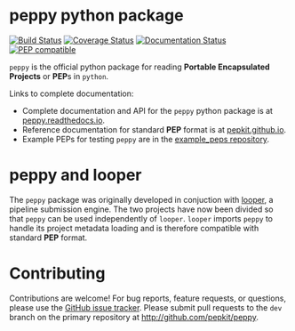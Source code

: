 # peppy python package

[![Build Status](https://travis-ci.org/pepkit/peppy.svg?branch=master)](https://travis-ci.org/pepkit/peppy)
[![Coverage Status](https://coveralls.io/repos/github/vreuter/peppy/badge.svg?branch=master)](https://coveralls.io/github/vreuter/peppy?branch=master)
[![Documentation Status](http://readthedocs.org/projects/pep/badge/?version=latest)](http://peppy.readthedocs.io/en/latest/?badge=latest)
[![PEP compatible](http://pepkit.github.io/img/PEP-compatible-green.svg)](http://pepkit.github.io)

`peppy` is the official python package for reading **Portable Encapsulated Projects** or **PEP**s in `python`. 

Links to complete documentation:

* Complete documentation and API for the `peppy` python package is at [peppy.readthedocs.io](http://peppy.readthedocs.io/).
* Reference documentation for standard **PEP** format is at [pepkit.github.io](https://pepkit.github.io/).
* Example PEPs for testing `peppy` are in the [example_peps repository](https://github.com/pepkit/example_peps).

# peppy and looper

The `peppy` package was originally developed in conjuction with [looper](http://github.com/pepkit/looper), a pipeline submission engine. The two projects have now been divided so that `peppy` can be used independently of `looper`. `looper` imports `peppy` to handle its project metadata loading and is therefore compatible with standard **PEP** format.

# Contributing

Contributions are welcome! For bug reports, feature requests, or questions, please use the [GitHub issue tracker](https://github.com/pepkit/peppy/issues). Please submit pull requests to the `dev` branch on the primary repository at http://github.com/pepkit/peppy.
